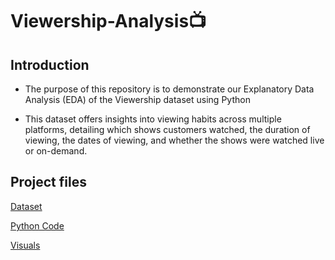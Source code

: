 # Viewership-Analysis📺

## Introduction

* The purpose of this repository is to demonstrate our Explanatory Data Analysis (EDA) of the Viewership dataset using Python

* This dataset offers insights into viewing habits across multiple platforms, detailing which shows customers watched, the duration of viewing, the dates of viewing, and whether the shows were watched live or on-demand.

## Project files

[Dataset](https://github.com/JusticeMabugana/Viewership-Analysis/blob/main/Input%20data/Viewership%20Analysis%20.xlsx)

[Python Code](https://github.com/JusticeMabugana/Viewership-Analysis/blob/main/Output/Viewership%20Python%20code.py)

[Visuals]()
